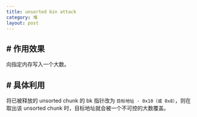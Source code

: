 ```yaml
---
title: unsorted bin attack
category: 堆
layout: post
---
```


## # 作用效果

向指定内存写入一个大数。

## # 具体利用

将已被释放的 unsorted chunk 的 bk 指针改为 `目标地址 - 0x10（或 0x8）`，则在取出该 unsorted chunk 时，目标地址就会被一个不可控的大数覆盖。